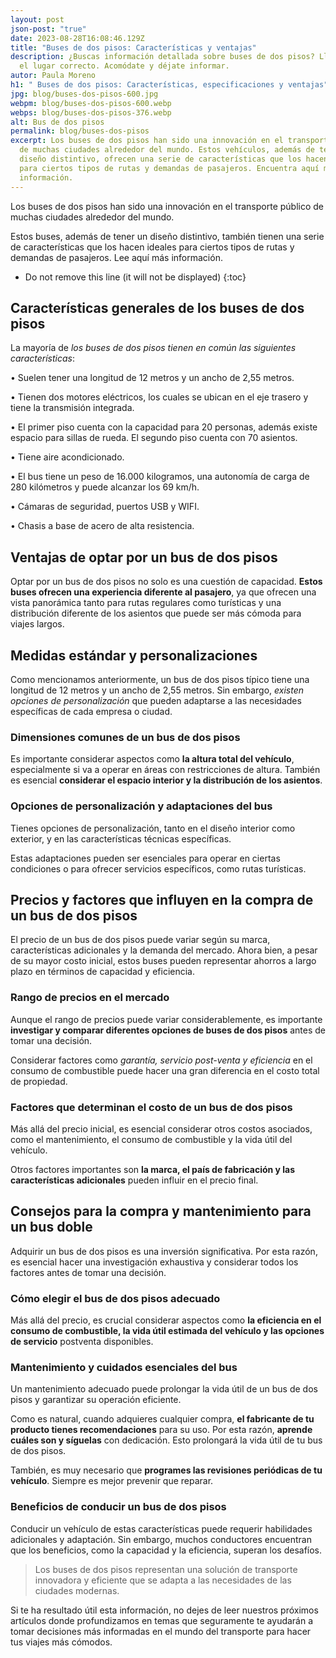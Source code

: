 ```yaml
---
layout: post
json-post: "true"
date: 2023-08-28T16:08:46.129Z
title: "Buses de dos pisos: Características y ventajas"
description: ¿Buscas información detallada sobre buses de dos pisos? Llegaste a
  el lugar correcto. Acomódate y déjate informar.
autor: Paula Moreno
h1: " Buses de dos pisos: Características, especificaciones y ventajas"
jpg: blog/buses-dos-pisos-600.jpg
webpm: blog/buses-dos-pisos-600.webp
webps: blog/buses-dos-pisos-376.webp
alt: Bus de dos pisos
permalink: blog/buses-dos-pisos
excerpt: Los buses de dos pisos han sido una innovación en el transporte público
  de muchas ciudades alrededor del mundo. Estos vehículos, además de tener un
  diseño distintivo, ofrecen una serie de características que los hacen ideales
  para ciertos tipos de rutas y demandas de pasajeros. Encuentra aquí más
  información.
---
```

Los buses de dos pisos han sido una innovación en el transporte público de muchas ciudades alrededor del mundo. 

Estos buses, además de tener un diseño distintivo, también tienen una serie de características que los hacen ideales para ciertos tipos de rutas y demandas de pasajeros. Lee aquí más información.

* Do not remove this line (it will not be displayed)
{:toc}

## Características generales de los buses de dos pisos

La mayoría de *los buses de dos pisos tienen en común las siguientes características*:

• Suelen tener una longitud de 12 metros y un ancho de 2,55 metros.

• Tienen dos motores eléctricos, los cuales se ubican en el eje trasero y tiene la transmisión integrada.

• El primer piso cuenta con la capacidad para 20 personas, además existe espacio para sillas de rueda. El segundo piso cuenta con 70 asientos. 

• Tiene aire acondicionado.

• El bus tiene un peso de 16.000 kilogramos, una autonomía de carga de 280 kilómetros y puede alcanzar los 69 km/h.

• Cámaras de seguridad, puertos USB y WIFI.

• Chasis a base de acero de alta resistencia.

## Ventajas de optar por un bus de dos pisos

Optar por un bus de dos pisos no solo es una cuestión de capacidad. **Estos buses ofrecen una experiencia diferente al pasajero**, ya que ofrecen una vista panorámica tanto para rutas regulares como turísticas y una distribución diferente de los asientos que puede ser más cómoda para viajes largos.

## Medidas estándar y personalizaciones

Como mencionamos anteriormente, un bus de dos pisos típico tiene una longitud de 12 metros y un ancho de 2,55 metros. Sin embargo, *existen opciones de personalización* que pueden adaptarse a las necesidades específicas de cada empresa o ciudad.

### Dimensiones comunes de un bus de dos pisos

Es importante considerar aspectos como **la altura total del vehículo**, especialmente si va a operar en áreas con restricciones de altura. También es esencial **considerar el espacio interior y la distribución de los asientos**.

### Opciones de personalización y adaptaciones del bus

Tienes opciones de personalización, tanto en el diseño interior como exterior, y en las características técnicas específicas.

Estas adaptaciones pueden ser esenciales para operar en ciertas condiciones o para ofrecer servicios específicos, como rutas turísticas.

## Precios y factores que influyen en la compra de un bus de dos pisos

El precio de un bus de dos pisos puede variar según su marca, características adicionales y la demanda del mercado. Ahora bien, a pesar de su mayor costo inicial, estos buses pueden representar ahorros a largo plazo en términos de capacidad y eficiencia.

### Rango de precios en el mercado

Aunque el rango de precios puede variar considerablemente, es importante **investigar y comparar diferentes opciones de buses de dos pisos** antes de tomar una decisión.

Considerar factores como *garantía, servicio post-venta y eficiencia* en el consumo de combustible puede hacer una gran diferencia en el costo total de propiedad.

### Factores que determinan el costo de un bus de dos pisos

Más allá del precio inicial, es esencial considerar otros costos asociados, como el mantenimiento, el consumo de combustible y la vida útil del vehículo.

Otros factores importantes son **la marca, el país de fabricación y las características adicionales** pueden influir en el precio final.

## Consejos para la compra y mantenimiento para un bus doble

Adquirir un bus de dos pisos es una inversión significativa. Por esta razón, es esencial hacer una investigación exhaustiva y considerar todos los factores antes de tomar una decisión.

### Cómo elegir el bus de dos pisos adecuado

Más allá del precio, es crucial considerar aspectos como **la eficiencia en el consumo de combustible, la vida útil estimada del vehículo y las opciones de servicio** postventa disponibles.

### Mantenimiento y cuidados esenciales del bus

Un mantenimiento adecuado puede prolongar la vida útil de un bus de dos pisos y garantizar su operación eficiente.

Como es natural, cuando adquieres cualquier compra, **el fabricante de tu producto tienes recomendaciones** para su uso. Por esta razón, **aprende cuáles son y síguelas** con dedicación. Esto prolongará la vida útil de tu bus de dos pisos.

También, es muy necesario que **programes las revisiones periódicas de tu vehículo**. Siempre es mejor prevenir que reparar.

### Beneficios de conducir un bus de dos pisos

Conducir un vehículo de estas características puede requerir habilidades adicionales y adaptación. Sin embargo, muchos conductores encuentran que los beneficios, como la capacidad y la eficiencia, superan los desafíos.

> Los buses de dos pisos representan una solución de transporte innovadora y eficiente que se adapta a las necesidades de las ciudades modernas.

Si te ha resultado útil esta información, no dejes de leer nuestros próximos artículos donde profundizamos en temas que seguramente te ayudarán a tomar decisiones más informadas en el mundo del transporte para hacer tus viajes más cómodos.